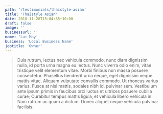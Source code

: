 ```yaml
---
path: '/testimonials/thaistyle-asian'
title: 'Thaistyle Asian'
date: 2018-11-28T15:04:35+10:00
draft: false
image: ''
businessurl: ''
name: 'Lai May'
business: 'Local Business Name'
jobtitle: 'Owner'
---
```


> Duis rutrum, lectus nec vehicula commodo, nunc diam dignissim nulla, id porta urna magna eu lectus. Nunc viverra odio enim, vitae tristique velit elementum vitae. Morbi finibus non massa posuere consectetur. Phasellus hendrerit urna neque, eget dignissim neque mattis vitae. Aliquam vulputate convallis commodo. Ut rhoncus varius varius. Fusce at nisl mattis, sodales nibh id, pulvinar sem. Vestibulum ante ipsum primis in faucibus orci luctus et ultrices posuere cubilia curae; Curabitur tempus mattis ligula, et vehicula libero vehicula in. Nam rutrum ac quam a dictum. Donec aliquet neque vehicula pulvinar facilisis.
